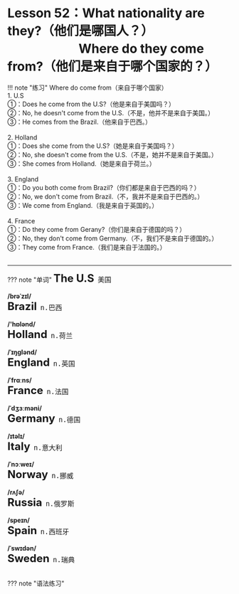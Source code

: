 # Lesson 52：What nationality are they?（他们是哪国人？）<br>　　　　　&nbsp;&nbsp;&nbsp;Where do they come from?（他们是来自于哪个国家的？）


!!! note "练习"
    Where do come from（来自于哪个国家）<br>
    1. U.S<br>
    ①：Does he come from the U.S?（他是来自于美国吗？）<br>
    ②：No, he doesn't come from the U.S.（不是，他并不是来自于美国。）<br>
    ③：He comes from the Brazil.（他来自于巴西。）<br>
    <br>
    2. Holland<br>
    ①：Does she come from the U.S?（她是来自于美国吗？）<br>
    ②：No, she doesn't come from the U.S.（不是，她并不是来自于美国。）<br>
    ③：She comes from Holland.（她是来自于荷兰。）<br>
    <br>
    3. England<br>
    ①：Do you both come from Brazil?（你们都是来自于巴西的吗？）<br>
    ②：No, we don't come from Brazil.（不，我并不是来自于巴西的。）<br>
    ③：We come from England.（我是来自于英国的。）<br>
    <br>
    4. France<br>
    ①：Do they come from Gerany?（你们是来自于德国的吗？）<br>
    ②：No, they don't come from Germany.（不，我们不是来自于德国的。）<br>
    ③：They come from France.（我们是来自于法国的。）<br>
    <br>


---
??? note "单词"
    <font size=5>**The U.S**</font>&nbsp;&nbsp;<font size=4>`美国`</font><br>
    <br>
    **/brəˈzɪl/**<br>
    <font size=5>**Brazil**</font>&nbsp;&nbsp;<font size=4>`n.巴西`</font><br>
    <br>
    **/'hɒlənd/**<br>
    <font size=5>**Holland**</font>&nbsp;&nbsp;<font size=4>`n.荷兰`</font><br>
    <br>
    **/ˈɪŋɡlənd/**<br>
    <font size=5>**England**</font>&nbsp;&nbsp;<font size=4>`n.英国`</font><br>
    <br>
    **/ˈfrɑːns/**<br>
    <font size=5>**France**</font>&nbsp;&nbsp;<font size=4>`n.法国`</font><br>
    <br>
    **/ˈdʒɜːməni/**<br>
    <font size=5>**Germany**</font>&nbsp;&nbsp;<font size=4>`n.德国`</font><br>
    <br>
    **/ɪtəlɪ/**<br>
    <font size=5>**Italy**</font>&nbsp;&nbsp;<font size=4>`n.意大利`</font><br>
    <br>
    **/ˈnɔːweɪ/**<br>
    <font size=5>**Norway**</font>&nbsp;&nbsp;<font size=4>`n.挪威`</font><br>
    <br>
    **/rʌʃə/**<br>
    <font size=5>**Russia**</font>&nbsp;&nbsp;<font size=4>`n.俄罗斯`</font><br>
    <br>
    **/speɪn/**<br>
    <font size=5>**Spain**</font>&nbsp;&nbsp;<font size=4>`n.西班牙`</font><br>
    <br>
    **/ˈswɪdən/**<br>
    <font size=5>**Sweden**</font>&nbsp;&nbsp;<font size=4>`n.瑞典`</font><br>
    <br>



??? note "语法练习"



